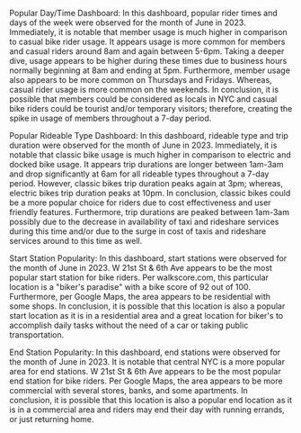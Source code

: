 Popular Day/Time Dashboard:
    In this dashboard, popular rider times and days of the week were observed for the month of June in 2023. Immediately, it is notable that member usage is much higher in comparison to casual bike rider usage. It appears usage is more common for members and casual riders around 8am and again between 5-6pm. Taking a deeper dive, usage appears to be higher during these times due to business hours normally beginning at 8am and ending at 5pm. Furthermore, member usage also appears to be more common on Thursdays and Fridays. Whereas, casual rider usage is more common on the weekends. In conclusion, it is possible that members could be considered as locals in NYC and casual bike riders could be tourist and/or temporary visitors; therefore, creating the spike in usage of members throughout a 7-day period.

    
Popular Rideable Type Dashboard:
    In this dashboard, rideable type and trip duration were observed for the month of June in 2023. Immediately, it is notable that classic bike usage is much higher in comparison to electric and docked bike usage. It appears trip durations are longer between 1am-3am and drop significantly at 6am for all rideable types throughout a 7-day period. However, classic bikes trip duration peaks again at 3pm; whereas, electric bikes trip duration peaks at 10pm. In conclusion, classic bikes could be a more popular choice for riders due to cost effectiveness and user friendly features. Furthermore, trip durations are peaked between 1am-3am possibly due to the decrease in availability of taxi and rideshare services during this time and/or due to the surge in cost of taxis and rideshare services around to this time as well. 

    
Start Station Popularity:
    In this dashboard, start stations were observed for the month of June in 2023. W 21st St & 6th Ave appears to be the most popular start station for bike riders. Per walkscore.com, this particular location is a "biker's paradise" with a bike score of 92 out of 100. Furthermore, per Google Maps, the area appears to be residential with some shops. In conclusion, it is possible that this location is also a popular start location as it is in a residential area and a great location for biker's to accomplish daily tasks without the need of a car or taking public transportation.


End Station Popularity:
    In this dashboard, end stations were observed for the month of June in 2023. It is notable that central NYC is a more popular area for end stations. W 21st St & 6th Ave appears to be the most popular end station for bike riders. Per Google Maps, the area appears to be more commercial with several stores, banks, and some apartments. In conclusion, it is possible that this location is also a popular end location as it is in a commercial area and riders may end their day with running errands, or just returning home.